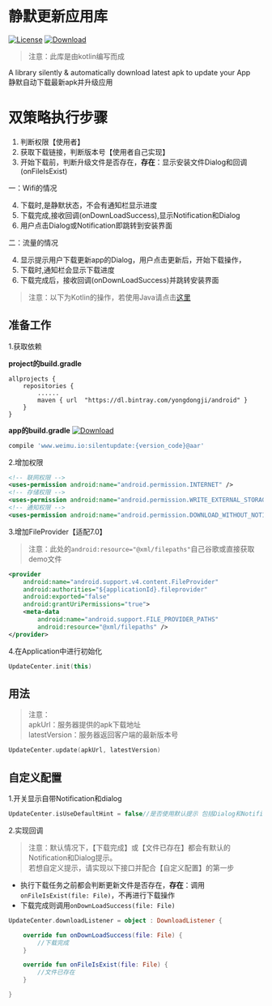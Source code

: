 # 静默更新应用库
[![License](https://img.shields.io/badge/license-Apache%202-green.svg)](https://www.apache.org/licenses/LICENSE-2.0)
[ ![Download](https://api.bintray.com/packages/yongdongji/android/silentupdate/images/download.svg) ](https://bintray.com/yongdongji/android/silentupdate/_latestVersion)

> 注意：此库是由kotlin编写而成<br>

A library silently & automatically download latest apk to update your App<br>
静默自动下载最新apk并升级应用

# 双策略执行步骤
1. 判断权限【使用者】
2. 获取下载链接，判断版本号【使用者自己实现】
3. 开始下载前，判断升级文件是否存在，**存在**：显示安装文件Dialog和回调(onFileIsExist) 

一：Wifi的情况<br>

4. 下载时,是静默状态，不会有通知栏显示进度
5. 下载完成,接收回调(onDownLoadSuccess),显示Notification和Dialog
6. 用户点击Dialog或Notification即跳转到安装界面

二：流量的情况<br>

4. 显示提示用户下载更新app的Dialog，用户点击更新后，开始下载操作，
5. 下载时,通知栏会显示下载进度
5. 下载完成后，接收回调(onDownLoadSuccess)并跳转安装界面


> 注意：以下为Kotlin的操作，若使用Java请点击[这里](https://github.com/CaoyangLee/SilentUpdateDemo/blob/master/README_JAVA.md)

## 准备工作 
1.获取依赖

**project的build.gradle**

```
allprojects {
    repositories {
        ......        
        maven { url  "https://dl.bintray.com/yongdongji/android" }
    }
}
```
**app的build.gradle**
[ ![Download](https://api.bintray.com/packages/yongdongji/android/silentupdate/images/download.svg) ](https://bintray.com/yongdongji/android/silentupdate/_latestVersion)

```gradle
compile 'www.weimu.io:silentupdate:{version_code}@aar'
```

2.增加权限

```xml
<!-- 联网权限 -->
<uses-permission android:name="android.permission.INTERNET" />
<!-- 存储权限 -->
<uses-permission android:name="android.permission.WRITE_EXTERNAL_STORAGE" />
<!-- 通知权限 -->
<uses-permission android:name="android.permission.DOWNLOAD_WITHOUT_NOTIFICATION" />
```       
3.增加FileProvider【适配7.0】

> 注意：此处的```android:resource="@xml/filepaths"```自己谷歌或直接获取demo文件

```xml
<provider
    android:name="android.support.v4.content.FileProvider"
    android:authorities="${applicationId}.fileprovider"
    android:exported="false"
    android:grantUriPermissions="true">
    <meta-data
        android:name="android.support.FILE_PROVIDER_PATHS"
        android:resource="@xml/filepaths" />
</provider>
```


4.在Application中进行初始化

```kotlin
UpdateCenter.init(this)
```

## 用法
> 注意：<br>
apkUrl：服务器提供的apk下载地址<br>
latestVersion：服务器返回客户端的最新版本号

```kotlin
UpdateCenter.update(apkUrl, latestVersion)
```

## 自定义配置
1.开关显示自带Notification和dialog<br>

```kotlin
UpdateCenter.isUseDefaultHint = false//是否使用默认提示 包括Dialog和Notification
```

2.实现回调<br>
> 注意：默认情况下，【下载完成】或【文件已存在】都会有默认的Notification和Dialog提示。<br>
若想自定义提示，请实现以下接口并配合【自定义配置】的第一步

* 执行下载任务之前都会判断更新文件是否存在，**存在**：调用`onFileIsExist(file: File)`，不再进行下载操作
* 下载完成则调用`onDownLoadSuccess(file: File)`

```kotlin
UpdateCenter.downloadListener = object : DownloadListener {

    override fun onDownLoadSuccess(file: File) {
        //下载完成
    }

    override fun onFileIsExist(file: File) {
        //文件已存在
    }

}
```
